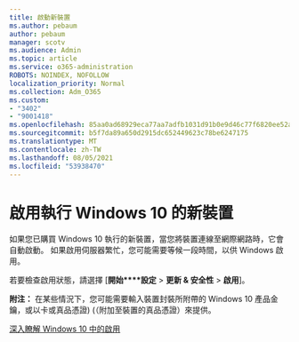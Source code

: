 ```yaml
---
title: 啟動新裝置
ms.author: pebaum
author: pebaum
manager: scotv
ms.audience: Admin
ms.topic: article
ms.service: o365-administration
ROBOTS: NOINDEX, NOFOLLOW
localization_priority: Normal
ms.collection: Adm_O365
ms.custom:
- "3402"
- "9001418"
ms.openlocfilehash: 85aa0ad68929eca77aa7adfb1031d91b0e9d46c77f6820ee52a7848cd4a19211
ms.sourcegitcommit: b5f7da89a650d2915dc652449623c78be6247175
ms.translationtype: MT
ms.contentlocale: zh-TW
ms.lasthandoff: 08/05/2021
ms.locfileid: "53938470"
---
```

# <a name="activating-a-new-device-running-windows-10"></a>啟用執行 Windows 10 的新裝置

如果您已購買 Windows 10 執行的新裝置，當您將裝置連線至網際網路時，它會自動啟動。 如果啟用伺服器繁忙，您可能需要等候一段時間，以供 Windows 啟用。

若要檢查啟用狀態，請選擇 [**開始****設定**  >  **更新 & 安全性**  >  **啟用**]。

**附注：** 在某些情況下，您可能需要輸入裝置封裝所附帶的 Windows 10 產品金鑰，或以卡或真品憑證)  (（附加至裝置的真品憑證）來提供。

[深入瞭解 Windows 10 中的啟用](https://support.microsoft.com/help/12440)